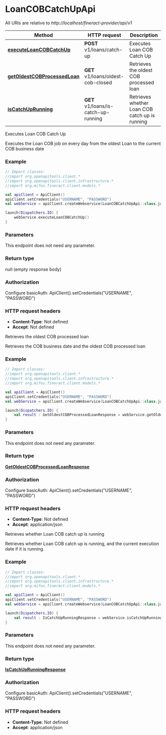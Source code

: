 # LoanCOBCatchUpApi

All URIs are relative to *http://localhost/fineract-provider/api/v1*

| Method | HTTP request | Description |
| ------------- | ------------- | ------------- |
| [**executeLoanCOBCatchUp**](LoanCOBCatchUpApi.md#executeLoanCOBCatchUp) | **POST** v1/loans/catch-up | Executes Loan COB Catch Up |
| [**getOldestCOBProcessedLoan**](LoanCOBCatchUpApi.md#getOldestCOBProcessedLoan) | **GET** v1/loans/oldest-cob-closed | Retrieves the oldest COB processed loan |
| [**isCatchUpRunning**](LoanCOBCatchUpApi.md#isCatchUpRunning) | **GET** v1/loans/is-catch-up-running | Retrieves whether Loan COB catch up is running |



Executes Loan COB Catch Up

Executes the Loan COB job on every day from the oldest Loan to the current COB business date

### Example
```kotlin
// Import classes:
//import org.openapitools.client.*
//import org.openapitools.client.infrastructure.*
//import org.mifos.fineract.client.models.*

val apiClient = ApiClient()
apiClient.setCredentials("USERNAME", "PASSWORD")
val webService = apiClient.createWebservice(LoanCOBCatchUpApi::class.java)

launch(Dispatchers.IO) {
    webService.executeLoanCOBCatchUp()
}
```

### Parameters
This endpoint does not need any parameter.

### Return type

null (empty response body)

### Authorization


Configure basicAuth:
    ApiClient().setCredentials("USERNAME", "PASSWORD")

### HTTP request headers

 - **Content-Type**: Not defined
 - **Accept**: Not defined


Retrieves the oldest COB processed loan

Retrieves the COB business date and the oldest COB processed loan

### Example
```kotlin
// Import classes:
//import org.openapitools.client.*
//import org.openapitools.client.infrastructure.*
//import org.mifos.fineract.client.models.*

val apiClient = ApiClient()
apiClient.setCredentials("USERNAME", "PASSWORD")
val webService = apiClient.createWebservice(LoanCOBCatchUpApi::class.java)

launch(Dispatchers.IO) {
    val result : GetOldestCOBProcessedLoanResponse = webService.getOldestCOBProcessedLoan()
}
```

### Parameters
This endpoint does not need any parameter.

### Return type

[**GetOldestCOBProcessedLoanResponse**](GetOldestCOBProcessedLoanResponse.md)

### Authorization


Configure basicAuth:
    ApiClient().setCredentials("USERNAME", "PASSWORD")

### HTTP request headers

 - **Content-Type**: Not defined
 - **Accept**: application/json


Retrieves whether Loan COB catch up is running

Retrieves whether Loan COB catch up is running, and the current execution date if it is running.

### Example
```kotlin
// Import classes:
//import org.openapitools.client.*
//import org.openapitools.client.infrastructure.*
//import org.mifos.fineract.client.models.*

val apiClient = ApiClient()
apiClient.setCredentials("USERNAME", "PASSWORD")
val webService = apiClient.createWebservice(LoanCOBCatchUpApi::class.java)

launch(Dispatchers.IO) {
    val result : IsCatchUpRunningResponse = webService.isCatchUpRunning()
}
```

### Parameters
This endpoint does not need any parameter.

### Return type

[**IsCatchUpRunningResponse**](IsCatchUpRunningResponse.md)

### Authorization


Configure basicAuth:
    ApiClient().setCredentials("USERNAME", "PASSWORD")

### HTTP request headers

 - **Content-Type**: Not defined
 - **Accept**: application/json

